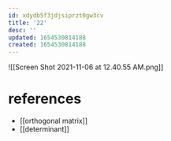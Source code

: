 ```yaml
---
id: xdydb5f3jdjsiprzt0gw3cv
title: '22'
desc: ''
updated: 1654530814188
created: 1654530814188
---
```

![[Screen Shot 2021-11-06 at 12.40.55 AM.png]]
# references
-  [[orthogonal matrix]]
-  [[determinant]]
